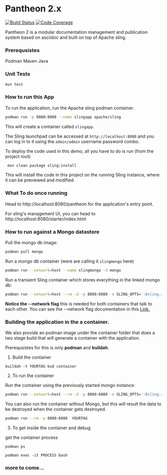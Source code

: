 # Pantheon 2.x

[![Build Status](https://travis-ci.org/redhataccess/pantheon.png)](https://travis-ci.org/redhataccess/pantheon)
[![Code Coverage](https://codecov.io/gh/redhataccess/pantheon/branch/master/graph/badge.svg)](https://codecov.io/github/redhataccess/pantheon?branch=master)

Pantheon 2 is a modular documentation management and publication system based on asciidoc
and built on top of Apache sling.

### Prerequsistes
Podman
Maven
Java

### Unit Tests

```sh
mvn test
```

### How to run this App

To run the application, run the Apache sling podman container.

```sh
podman run -p 8080:8080 --name slingapp apache/sling 
```

This will create a container called `slingapp`.

The Sling launchpad can be accessed at `http://localhost:8080` and you can log in to
it using the `admin/admin` username password combo.

To deploy the code used in this demo, all you have to do is run (from the project root)

```sh
 mvn clean package sling:install
```

This will install the code in this project on the running Sling instance, where it can
be previewed and modified.

### What To do once running

Head to http://localhost:8080/pantheon for the application's entry point.

For sling's management UI, you can head to http://localhost:8080/starter/index.html

### How to run against a Mongo datastore

Pull the mongo db image:
```sh
podman pull mongo
```

Run a mongo db container (were are calling it `slingmongo` here)
```sh
podman run --network=host --name slingmongo -d mongo
```

Run a transient Sling container which stores everything in the linked mongo db:
```sh
podman run --network=host --rm -d -p 8080:8080 -e SLING_OPTS='-Dsling.run.modes=oak_mongo -Doak.mongo.uri=mongodb://localhost:27017' apache/sling
```

**Notice the --network flag** this is needed for both containers that talk to each other. You can see the --network flag documentation in this [Link.](https://github.com/containers/libpod/blob/master/docs/podman-create.1.md)

### Building the application in the a container.

We also provide an podman image under the container folder that does a two stage build that will generate a container with the application.

Prerequsistes for this is only **podman** and **buildah**.

1. Build the container

```
buildah -t YOURTAG bud container
```

2. To run the container


Run the container using the previously started mongo instance:
```sh
podman run --network=host --rm -d -p 8080:8080 -e SLING_OPTS='-Dsling.run.modes=oak_mongo -Doak.mongo.uri=mongodb://localhost:27017 -Dsling.fileinstall.dir=/install' YOURTAG
```

You can also run the container without Mongo, but this will result the data to be destroyed when the container gets destroyed.
```sh
podman run --rm -p 8080:8080  YOURTAG
```

3. To get inside the container and debug

get the container process
```
podman ps
```

```
podman exec -it PROCESS bash
```

### more to come...
